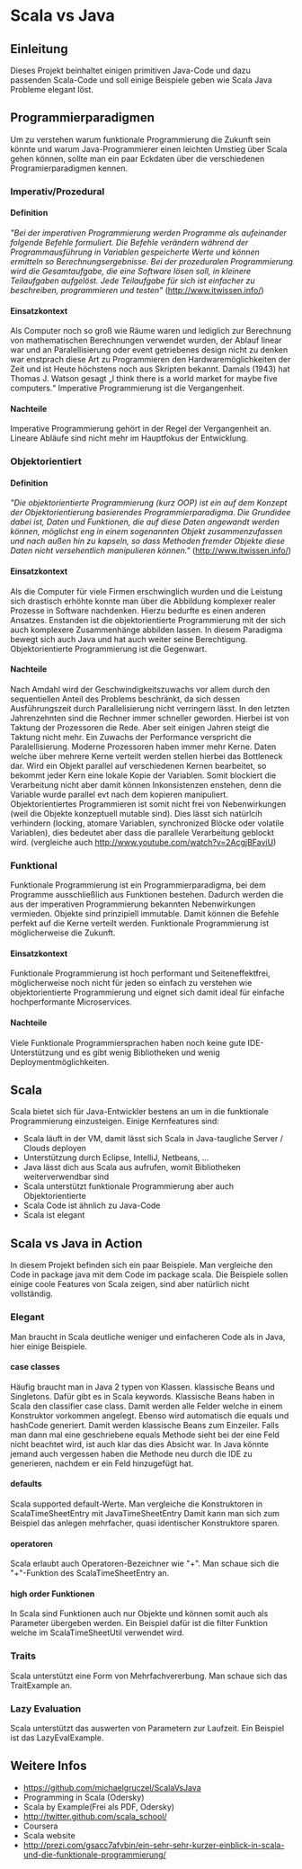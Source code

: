 # Scala vs Java

## Einleitung

Dieses Projekt beinhaltet einigen primitiven Java-Code und dazu
passenden Scala-Code und soll einige Beispiele geben
wie Scala Java Probleme elegant löst.

## Programmierparadigmen

Um zu verstehen warum funktionale Programmierung die Zukunft
sein könnte und warum Java-Programmierer einen leichten Umstieg über Scala
gehen können, sollte man ein paar Eckdaten über die verschiedenen
Programierparadigmen kennen.

### Imperativ/Prozedural

#### Definition

*"Bei der imperativen Programmierung werden Programme als aufeinander folgende Befehle formuliert.
Die Befehle verändern während der Programmausführung in Variablen gespeicherte Werte und können
ermitteln so Berechnungsergebnisse.
Bei der prozeduralen Programmierung wird die Gesamtaufgabe, die eine Software lösen soll,
in kleinere Teilaufgaben aufgelöst. Jede Teilaufgabe für sich ist einfacher zu beschreiben,
programmieren und testen"* (http://www.itwissen.info/)

#### Einsatzkontext

Als Computer noch so groß wie Räume waren und lediglich zur Berechnung von mathematischen
Berechnungen verwendet wurden, der Ablauf linear war und an Paralellisierung oder event getriebenes
design nicht zu denken war enstprach diese Art zu Programmieren den Hardwaremöglichkeiten der
Zeit und ist Heute höchstens noch aus Skripten bekannt.
Damals (1943) hat Thomas J. Watson gesagt  „I think there is a world market for maybe five computers.“
Imperative Programmierung ist die Vergangenheit.

#### Nachteile
Imperative Programmierung gehört in der Regel der Vergangenheit an. Lineare Abläufe
sind nicht mehr im Hauptfokus der Entwicklung.

### Objektorientiert

#### Definition

*"Die objektorientierte Programmierung (kurz OOP) ist ein auf dem Konzept der
Objektorientierung basierendes Programmierparadigma.
Die Grundidee dabei ist, Daten und Funktionen, die auf
diese Daten angewandt werden können, möglichst eng in
einem sogenannten Objekt zusammenzufassen und nach
außen hin zu kapseln, so dass Methoden fremder
Objekte diese Daten nicht versehentlich manipulieren
können."* (http://www.itwissen.info/)

#### Einsatzkontext

Als die Computer für viele Firmen erschwinglich wurden und die Leistung sich drastisch erhöhte
konnte man über die Abbildung komplexer realer Prozesse in Software nachdenken. Hierzu bedurfte
es einen anderen Ansatzes. Enstanden ist die objektorientierte Programmierung mit der sich auch
komplexere Zusammenhänge abbilden lassen. In diesem Paradigma bewegt sich auch Java und hat auch
weiter seine Berechtigung.
Objektorientierte Programmierung ist die Gegenwart.

#### Nachteile

Nach Amdahl wird der Geschwindigkeitszuwachs vor allem durch den sequentiellen
Anteil des Problems beschränkt, da sich dessen Ausführungszeit durch
Parallelisierung nicht verringern lässt. In den letzten Jahrenzehnten sind
die Rechner immer schneller geworden. Hierbei ist von Taktung der Prozessoren die Rede.
Aber seit einigen Jahren steigt die Taktung nicht mehr. Ein Zuwachs der
Performance verspricht die Paralellisierung. Moderne Prozessoren haben immer mehr Kerne.
Daten welche über mehrere Kerne verteilt werden stellen hierbei das Bottleneck dar.
Wird ein Objekt parallel auf verschiedenen Kernen bearbeitet, so bekommt jeder Kern
eine lokale Kopie der Variablen. Somit blockiert die
Verarbeitung nicht aber damit können Inkonsistenzen enstehen, denn
die Variable wurde parallel evt nach dem kopieren manipuliert.
Objektorientiertes Programmieren ist somit nicht frei von Nebenwirkungen
(weil die Objekte konzeptuell mutable sind).
Dies lässt sich natürlcih verhindern (locking, atomare Variablen,
synchronized Blöcke oder volatile Variablen), dies bedeutet aber dass
die parallele Verarbeitung geblockt wird.
(vergleiche auch http://www.youtube.com/watch?v=2AcgjBFaviU)


### Funktional

Funktionale Programmierung ist ein Programmierparadigma, bei dem Programme ausschließlich aus
Funktionen bestehen. Dadurch werden die aus der imperativen Programmierung bekannten Nebenwirkungen vermieden.
Objekte sind prinzipiell immutable. Damit können die Befehle perfekt auf die Kerne verteilt werden.
Funktionale Programmierung ist möglicherweise die Zukunft.

#### Einsatzkontext

Funktionale Programmierung ist hoch performant und Seiteneffektfrei, möglicherweise noch nicht
für jeden so einfach zu verstehen wie objektorientierte Programmierung und eignet sich damit
ideal für einfache hochperformante Microservices.

#### Nachteile

Viele Funktionale Programmiersprachen haben noch keine gute IDE-Unterstützung
und es gibt wenig Bibliotheken und wenig Deploymentmöglichkeiten.

## Scala

Scala bietet sich für Java-Entwickler bestens an um in die funktionale Programmierung einzusteigen.
Einige Kernfeatures sind:

* Scala läuft in der VM, damit lässt sich Scala in Java-taugliche Server / Clouds deployen
* Unterstützung durch Eclipse, IntelliJ, Netbeans, ...
* Java lässt dich aus Scala aus aufrufen, womit Bibliotheken weiterverwendbar sind
* Scala unterstützt funktionale Programmierung aber auch Objektorientierte
* Scala Code ist ähnlich zu Java-Code
* Scala ist elegant

## Scala vs Java in Action

In diesem Projekt befinden sich ein paar Beispiele.
Man vergleiche den Code in package java mit dem
Code im package scala. Die Beispiele sollen einige coole Features
von Scala zeigen, sind aber natürlich nicht vollständig.

### Elegant

Man braucht in Scala deutliche weniger und einfacheren Code als in Java, hier einige Beispiele.

#### case classes

Häufig braucht man in Java 2 typen von Klassen. klassische Beans und Singletons.
Dafür gibt es in Scala keywords. Klassische Beans haben in Scala den classifier case class.
Damit werden alle Felder welche in einem Konstruktor vorkommen angelegt. Ebenso wird automatisch
die equals und hashCode generiert. Damit werden klassische Beans zum Einzeiler.
Falls man dann mal eine geschriebene equals Methode sieht bei der eine Feld nicht beachtet wird,
ist auch klar das dies Absicht war. In Java könnte jemand auch vergessen haben die Methode neu
durch die IDE zu generieren, nachdem er ein Feld hinzugefügt hat.

#### defaults

Scala supported default-Werte. Man vergleiche die Konstruktoren in ScalaTimeSheetEntry mit JavaTimeSheetEntry
Damit kann man sich zum Beispiel das anlegen mehrfacher, quasi identischer Konstruktore sparen.

#### operatoren

Scala erlaubt auch Operatoren-Bezeichner wie "+". Man schaue sich die "+"-Funktion des ScalaTimeSheetEntry an.

#### high order Funktionen

In Scala sind Funktionen auch nur Objekte und können somit auch als Parameter übergeben werden.
Ein Beispiel dafür ist die filter Funktion welche im ScalaTimeSheetUtil verwendet wird.

### Traits

Scala unterstützt eine Form von Mehrfachvererbung. Man schaue sich das TraitExample an.

### Lazy Evaluation

Scala unterstützt das auswerten von Parametern zur Laufzeit. Ein Beispiel ist das LazyEvalExample.

## Weitere Infos

* https://github.com/michaelgruczel/ScalaVsJava
* Programming in Scala (Odersky)
* Scala by Example(Frei als PDF, Odersky)
* http://twitter.github.com/scala_school/
* Coursera
* Scala website
* http://prezi.com/gsacc7afvbin/ein-sehr-sehr-kurzer-einblick-in-scala-und-die-funktionale-programmierung/

